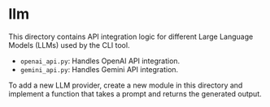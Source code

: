 # llm

This directory contains API integration logic for different Large Language Models (LLMs) used by the CLI tool.

- `openai_api.py`: Handles OpenAI API integration.
- `gemini_api.py`: Handles Gemini API integration.

To add a new LLM provider, create a new module in this directory and implement a function that takes a prompt and returns the generated output. 